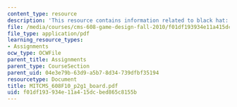 ```yaml
---
content_type: resource
description: 'This resource contains information related to black hat: board.'
file: /media/courses/cms-608-game-design-fall-2010/f01df193934e11a415dcbed865c8155b_MITCMS_608F10_p2g1_board.pdf
file_type: application/pdf
learning_resource_types:
- Assignments
ocw_type: OCWFile
parent_title: Assignments
parent_type: CourseSection
parent_uid: 04e3e79b-63d9-a5b7-8d34-739dfbf35194
resourcetype: Document
title: MITCMS_608F10_p2g1_board.pdf
uid: f01df193-934e-11a4-15dc-bed865c8155b
---
```

